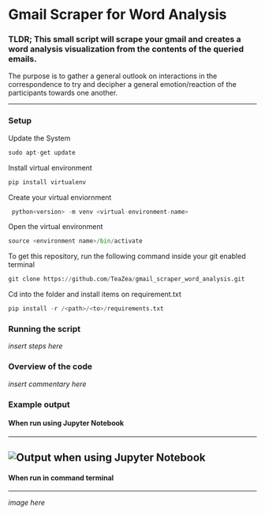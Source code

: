 # Gmail Scraper for Word Analysis

### TLDR; This small script will scrape your gmail and creates a word analysis visualization from the contents of the queried emails.
The purpose is to gather a general outlook on interactions in the correspondence to try and decipher a general emotion/reaction of the participants towards one another. 

---

### Setup
Update the System

```python
sudo apt-get update
```

Install virtual environment

```python
pip install virtualenv
```

Create your virtual enviornment

```python
 python<version> -m venv <virtual-environment-name>
```

Open the virtual environment

```python
source <environment name>/bin/activate
```

To get this repository, run the following command inside your git enabled terminal

```python
git clone https://github.com/TeaZea/gmail_scraper_word_analysis.git
```

Cd into the folder and install items on requirement.txt

```python
pip install -r /<path>/<to>/requirements.txt
```

### Running the script
*_insert steps here_*

### Overview of the code
*_insert commentary here_*

### Example output
#### When run using Jupyter Notebook
---
![Output when using Jupyter Notebook](https://github.com/TeaZea/gmail_scraper_word_analysis/blob/main/jupyternotebook_output.png)
---
#### When run in command terminal
---
*_image here_*


